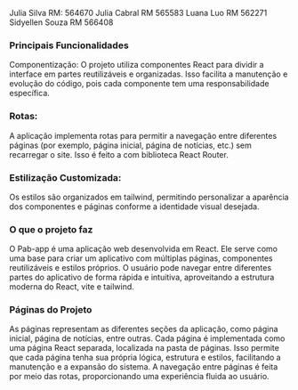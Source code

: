 
Julia Silva RM: 564670 Julia Cabral RM 565583 Luana Luo RM 562271 Sidyellen Souza RM 566408



### Principais Funcionalidades
Componentização:
O projeto utiliza componentes React para dividir a interface em partes reutilizáveis e organizadas. Isso facilita a manutenção e evolução do código, pois cada componente tem uma responsabilidade específica.

### Rotas:
A aplicação implementa rotas para permitir a navegação entre diferentes páginas (por exemplo, página inicial, página de notícias, etc.) sem recarregar o site. Isso é feito a com biblioteca React Router.

### Estilização Customizada:
Os estilos são organizados em tailwind, permitindo personalizar a aparência dos componentes e páginas conforme a identidade visual desejada.

### O que o projeto faz
O Pab-app é uma aplicação web desenvolvida em React. Ele serve como uma base para criar um aplicativo com múltiplas páginas, componentes reutilizáveis e estilos próprios. O usuário pode navegar entre diferentes partes do aplicativo de forma rápida e intuitiva, aproveitando a estrutura moderna do React, vite e tailwind. 


### Páginas do Projeto
As páginas representam as diferentes seções da aplicação, como página inicial, página de notícias, entre outras. Cada página é implementada como uma página React separada, localizada na pasta de páginas. Isso permite que cada página tenha sua própria lógica, estrutura e estilos, facilitando a manutenção e a expansão do sistema. A navegação entre páginas é feita por meio das rotas, proporcionando uma experiência fluida ao usuário.

